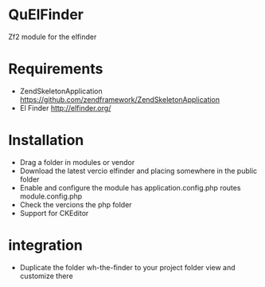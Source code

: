 QuElFinder
==========

Zf2 module for the elfinder

Requirements
============
- ZendSkeletonApplication 
  https://github.com/zendframework/ZendSkeletonApplication
- El Finder
  http://elfinder.org/

Installation
============
- Drag a folder in modules or vendor
- Download the latest vercio elfinder and placing somewhere in the public folder
- Enable and configure the module has application.config.php routes module.config.php
- Check the vercions the php folder
- Support for CKEditor

integration
===========
- Duplicate the folder wh-the-finder to your project folder view and customize there